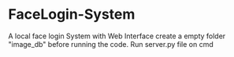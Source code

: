 # FaceLogin-System
A local face login System with Web Interface
create a empty folder "image_db" before running the code.
Run server.py file on cmd

